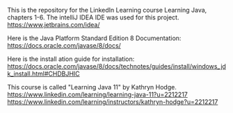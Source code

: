 This is the repository for the LinkedIn Learning course Learning Java, chapters 1-6. 
The intelliJ IDEA IDE was used for this project.
https://www.jetbrains.com/idea/


Here is the Java Platform Standard Edition 8 Documentation:
https://docs.oracle.com/javase/8/docs/


Here is the install ation guide for installation:
https://docs.oracle.com/javase/8/docs/technotes/guides/install/windows_jdk_install.html#CHDBJHIC


This course is called "Learning Java 11" by Kathryn Hodge. 
https://www.linkedin.com/learning/learning-java-11?u=2212217
https://www.linkedin.com/learning/instructors/kathryn-hodge?u=2212217

